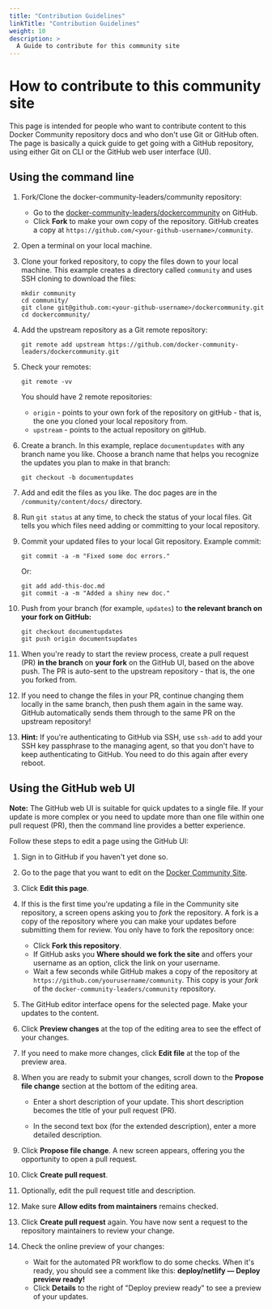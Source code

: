 ```yaml
---
title: "Contribution Guidelines"
linkTitle: "Contribution Guidelines"
weight: 10
description: >
  A Guide to contribute for this community site
---
```



# How to contribute to this community site

This page is intended for people who want to contribute content to this Docker Community repository docs and who don't use Git or GitHub often. The page is basically a quick guide to get going with a GitHub repository, using either Git on CLI or the GitHub web user interface (UI).

## Using the command line


1. Fork/Clone the docker-community-leaders/community repository:

    * Go to the [docker-community-leaders/dockercommunity](https://github.com/docker-community-leaders/dockercommunity) on GitHub.
    * Click **Fork** to make your own copy of the repository. GitHub creates a 
      copy at `https://github.com/<your-github-username>/community`.

2. Open a terminal on your local machine.

3. Clone your forked repository, to copy the files down to your local machine.
  This example creates a directory called `community` and uses SSH cloning to
  download the files:

    ```
    mkdir community
    cd community/
    git clone git@github.com:<your-github-username>/dockercommunity.git
    cd dockercommunity/
    ```

1. Add the upstream repository as a Git remote repository:

    ```
    git remote add upstream https://github.com/docker-community-leaders/dockercommunity.git
    ```

1. Check your remotes:

    ```
    git remote -vv
    ```

    You should have 2 remote repositories:

      -  `origin` - points to your own fork of the repository on gitHub -
         that is, the one you cloned your local repository from.
      -  `upstream` - points to the actual repository on gitHub.

1. Create a branch. In this example, replace `documentupdates` with any branch name
  you like. Choose a branch name that helps you recognize the updates you plan
  to make in that branch:

    ```
    git checkout -b documentupdates
    ```

1. Add and edit the files as you like. The doc pages are in the
  `/community/content/docs/` directory.

1. Run `git status` at any time, to check the status of your local files.
  Git tells you which files need adding or committing to your local repository.

1. Commit your updated files to your local Git repository. Example commit:

    ```
    git commit -a -m "Fixed some doc errors."
    ```

    Or:

    ```
    git add add-this-doc.md
    git commit -a -m "Added a shiny new doc."
    ```

1. Push from your branch (for example, `updates`) to **the relevant branch
  on your fork on GitHub:**

    ```
    git checkout documentupdates
    git push origin documentsupdates
    ```

1. When you're ready to start the review process, create a pull request (PR)
  **in the branch** on **your fork** on the GitHub UI, based on the above push.
  The PR is auto-sent to the upstream repository - that is, the one you forked 
  from.

1. If you need to change the files in your PR, continue changing them
  locally in the same branch, then push them again in the same way. GitHub
  automatically sends them through to the same PR on the upstream repository!

1. **Hint:** If you're authenticating to GitHub via SSH, use `ssh-add` to add
  your SSH key passphrase to the managing agent, so that you don't have to
  keep authenticating to GitHub. You need to do this again after every reboot.


## Using the GitHub web UI

**Note:** The GitHub web UI is suitable for quick updates to a single file. If
your update is more complex or you need to update more than one file within one
pull request (PR), then the command line provides a better experience.

Follow these steps to edit a page using the GitHub UI:

1. Sign in to GitHub if you haven't yet done so.

1. Go to the page that you want to edit on the
  [Docker Community Site](https://docker-community-leaders.github.io/dockercommunity).

1. Click **Edit this page**.

1. If this is the first time you're updating a file in the Community
  site repository, a screen opens asking you to *fork* the repository. A
  fork is a copy of the repository where you can make your updates before
  submitting them for review. You only have to fork the repository once:

    * Click **Fork this repository**.
    * If GitHub asks you **Where should we fork the site** and offers your
      username as an option, click the link on your username.	
    * Wait a few seconds while GitHub makes a copy of the repository at	
     `https://github.com/yourusername/community`. This copy is your *fork*	
     of the `docker-community-leaders/community` repository.

1. The GitHub editor interface opens for the selected page.
  Make your updates to the content.

1. Click **Preview changes** at the top of the editing area to see the effect of your changes.

1. If you need to make more changes, click **Edit file** at the top of the preview area.

1. When you are ready to submit your changes, scroll down to the 
  **Propose file change**
   section at the bottom of the editing area.

      * Enter a short description of your update. This short description becomes the 
        title of your pull request (PR).

      * In the second text box (for the extended description), enter a more detailed
        description.

1. Click **Propose file change**. A new screen appears, offering you the 
  opportunity to open a pull request.

1. Click **Create pull request**. 

1. Optionally, edit the pull request title and description.

1. Make sure **Allow edits from maintainers** remains checked.

1. Click **Create pull request** again. You have now sent a request to the repository
  maintainers to review your change.

1. Check the online preview of your changes:

      * Wait for the automated PR workflow to do some checks. When it's ready,
        you should see a comment like this: **deploy/netlify — Deploy preview ready!**
      * Click **Details** to the right of "Deploy preview ready" to see a preview
        of your updates.







